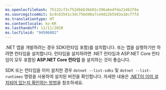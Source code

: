 ```yaml
---
ms.openlocfilehash: 75122cf3c752dbbb3bb01c396a6edfda21462f9a
ms.sourcegitcommit: bc9c63541c3dc756d48a7ce9d22b5583a18cf7fd
ms.translationtype: HT
ms.contentlocale: ko-KR
ms.lasthandoff: 11/11/2020
ms.locfileid: "94506802"
---
```


.NET 앱을 개발하려는 경우 SDK(런타임 포함)를 설치합니다. 또는 앱을 실행하기만 하려면 런타임을 설치합니다. 런타임을 설치하려면 .NET 런타임과 ASP.NET Core 런타임이 모두 포함된 **ASP.NET Core 런타임** 을 설치하는 것이 좋습니다.

SDK 또는 런타임을 이미 설치한 경우 `dotnet --list-sdks` 및 `dotnet --list-runtimes` 명령을 사용하여 설치된 버전을 확인합니다. 자세한 내용은 [.NET이 이미 설치되어 있는지 확인하는 방법](../how-to-detect-installed-versions.md)을 참조하세요.
